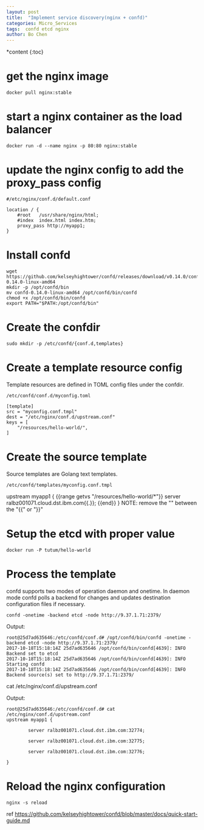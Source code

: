 ```yaml
---
layout: post
title:  "Implement service discovery(nginx + confd)"
categories: Micro_Services
tags:  confd etcd nginx
author: Bo Chen
---
```


*content
{:toc}

# get the nginx image

	docker pull nginx:stable

# start a nginx container as the load balancer

    docker run -d --name nginx -p 80:80 nginx:stable

# update the nginx config to add the proxy_pass config

	#/etc/nginx/conf.d/default.conf

    location / {
        #root   /usr/share/nginx/html;
        #index  index.html index.htm;
        proxy_pass http://myapp1;
    }


# Install confd  

	wget https://github.com/kelseyhightower/confd/releases/download/v0.14.0/confd-0.14.0-linux-amd64
	mkdir -p /opt/confd/bin
	mv confd-0.14.0-linux-amd64 /opt/confd/bin/confd
	chmod +x /opt/confd/bin/confd
	export PATH="$PATH:/opt/confd/bin"  

# Create the confdir  

	sudo mkdir -p /etc/confd/{conf.d,templates}  
	
# Create a template resource config

Template resources are defined in TOML config files under the confdir.

	/etc/confd/conf.d/myconfig.toml

	[template]
	src = "myconfig.conf.tmpl"
	dest = "/etc/nginx/conf.d/upstream.conf"
	keys = [
		"/resources/hello-world/",
	]

# Create the source template

Source templates are Golang text templates.

	/etc/confd/templates/myconfig.conf.tmpl

upstream myapp1 {
        {\{range getvs "/resources/hello-world/*"}\}
        server ralbz001071.cloud.dst.ibm.com{\{.}\};
        {\{end}\}
}
	NOTE: remove the "\" between the "{\{" or "}\}"

# Setup the etcd with proper value

	docker run -P tutum/hello-world

# Process the template

confd supports two modes of operation daemon and onetime. In daemon mode confd polls a backend for changes and updates destination configuration files if necessary.

	confd -onetime -backend etcd -node http://9.37.1.71:2379/
	
Output:

    root@25d7ad635646:/etc/confd/conf.d# /opt/confd/bin/confd -onetime -backend etcd -node http://9.37.1.71:2379/
    2017-10-18T15:18:14Z 25d7ad635646 /opt/confd/bin/confd[4639]: INFO Backend set to etcd
    2017-10-18T15:18:14Z 25d7ad635646 /opt/confd/bin/confd[4639]: INFO Starting confd
    2017-10-18T15:18:14Z 25d7ad635646 /opt/confd/bin/confd[4639]: INFO Backend source(s) set to http://9.37.1.71:2379/

cat /etc/nginx/conf.d/upstream.conf
	
Output:

    root@25d7ad635646:/etc/confd/conf.d# cat /etc/nginx/conf.d/upstream.conf
    upstream myapp1 {

            server ralbz001071.cloud.dst.ibm.com:32774;

            server ralbz001071.cloud.dst.ibm.com:32775;

            server ralbz001071.cloud.dst.ibm.com:32776;

    }

# Reload the nginx configuration

    nginx -s reload

ref <https://github.com/kelseyhightower/confd/blob/master/docs/quick-start-guide.md>